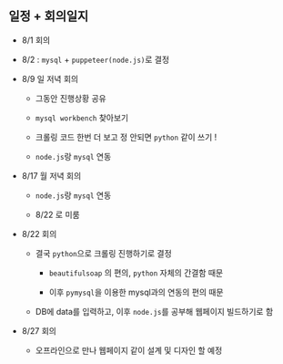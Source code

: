 

## 일정 + 회의일지

  - 8/1 회의
  - 8/2 : `mysql` + `puppeteer(node.js)`로 결정

  - 8/9 일 저녁 회의

    - 그동안 진행상황 공유

    - `mysql workbench` 찾아보기

    - 크롤링 코드 한번 더 보고 정 안되면 `python` 같이 쓰기 !

    - `node.js`랑 `mysql` 연동


  - 8/17 월 저녁 회의

    - `node.js`랑 `mysql` 연동

    - 8/22 로 미룸

  - 8/22 회의

    - 결국 `python`으로 크롤링 진행하기로 결정

      - `beautifulsoap` 의 편의, `python` 자체의 간결함 때문

      - 이후 `pymysql`을 이용한 mysql과의 연동의 편의 때문

    - DB에 data를 입력하고, 이후 `node.js`를 공부해 웹페이지 빌드하기로 함

  - 8/27 회의

    - 오프라인으로 만나 웹페이지 같이 설계 및 디자인 할 예정
